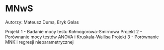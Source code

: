 # MNwS

Autorzy:
Mateusz Duma, Eryk Galas

Projekt 1 - Badanie mocy testu Kołmogorowa-Smirnowa 
Projekt 2 - Porównanie mocy testów ANOVA i Kruskala-Wallisa 
Projekt 3 - Porównanie MNK i regresji nieparametrycznej

